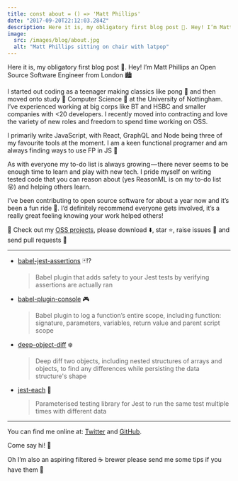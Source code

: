 ```yaml
---
title: const about = () => 'Matt Phillips'
date: "2017-09-20T22:12:03.284Z"
description: Here it is, my obligatory first blog post 🎉. Hey! I’m Matt Phillips an Open Source Software Engineer from London 🏙
image:
  src: /images/blog/about.jpg
  alt: "Matt Phillips sitting on chair with latpop"
---
```


Here it is, my obligatory first blog post 🎉. Hey! I’m Matt Phillips an Open Source Software Engineer from London 🏙

I started out coding as a teenager making classics like pong 🏓 and then moved onto study 📖 Computer Science 🔬 at the University of Nottingham. I’ve experienced working at big corps like BT and HSBC and smaller companies with <20 developers. I recently moved into contracting and love the variety of new roles and freedom to spend time working on OSS.

I primarily write JavaScript, with React, GraphQL and Node being three of my favourite tools at the moment. I am a keen functional programer and am always finding ways to use FP in JS 🙂

As with everyone my to-do list is always growing — there never seems to be enough time to learn and play with new tech. I pride myself on writing tested code that you can reason about (yes ReasonML is on my to-do list 😝) and helping others learn.

I’ve been contributing to open source software for about a year now and it’s been a fun ride 🎢. I’d definitely recommend everyone gets involved, it’s a really great feeling knowing your work helped others!

👀 Check out my [OSS projects](https://github.com/mattphillips), please download ⬇️, star ⭐️, raise issues 🚨 and send pull requests 🥇

---

- [babel-jest-assertions](https://github.com/mattphillips/babel-jest-assertions) 🃏⁉️

  > Babel plugin that adds safety to your Jest tests by verifying assertions are actually ran

- [babel-plugin-console](https://github.com/mattphillips/babel-plugin-console) 🎮

  > Babel plugin to log a function’s entire scope, including function: signature, parameters, variables, return value and parent script scope

- [deep-object-diff](https://github.com/mattphillips/deep-object-diff) ❄️

  > Deep diff two objects, including nested structures of arrays and objects, to find any differences while persisting the data structure's shape

- [jest-each](https://github.com/mattphillips/jest-each) 🏃

  > Parameterised testing library for Jest to run the same test multiple times with different data

---

You can find me online at: [Twitter](https://twitter.com/mattphillipsio) and [GitHub](https://github.com/mattphillips).

Come say hi! 👋

Oh I’m also an aspiring filtered ☕️ brewer please send me some tips if you have them 🙌
